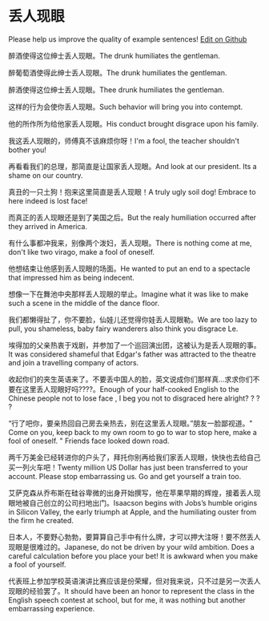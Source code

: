 # 丢人现眼

Please help us improve the quality of example sentences! [Edit on Github](https://github.com/jiyushe/jiyu-example-sentence-source/blob/main/chinese/diurenxianyan.md)

<p><span class="chinese">醉酒使得这位绅士丢人现眼。</span><span class="english">The drunk humiliates the gentleman.</span></p>

<p><span class="chinese">醉葡萄酒使得此绅士丢人现眼。</span><span class="english">The drunk humiliates the gentleman.</span></p>

<p><span class="chinese">醉酒使得这位绅士丢人现眼。</span><span class="english">Thee drunk humiliates the gentleman.</span></p>

<p><span class="chinese">这样的行为会使你丢人现眼。</span><span class="english">Such behavior will bring you into contempt.</span></p>

<p><span class="chinese">他的所作所为给他家丢人现眼。</span><span class="english">His conduct brought disgrace upon his family.</span></p>

<p><span class="chinese">我这丢人现眼的，师傅真不该麻烦你呀！</span><span class="english">I'm a fool, the teacher shouldn't bother you!</span></p>

<p><span class="chinese">再看看我们的总理，那简直是让国家丢人现眼。</span><span class="english">And look at our president. Its a shame on our country.</span></p>

<p><span class="chinese">真丑的一只土狗！抱来这里简直是丢人现眼！</span><span class="english">A truly ugly soil dog! Embrace to here indeed is lost face!</span></p>

<p><span class="chinese">而真正的丢人现眼还是到了美国之后。</span><span class="english">But the realy humiliation occurred after they arrived in America.</span></p>

<p><span class="chinese">有什么事都冲我来，别像两个泼妇，丢人现眼。</span><span class="english">There is nothing come at me, don't like two virago, make a fool of oneself.</span></p>

<p><span class="chinese">他想结束让他感到丢人现眼的场面。</span><span class="english">He wanted to put an end to a spectacle that impressed him as being indecent.</span></p>

<p><span class="chinese">想像一下在舞池中央那样丢人现眼的举止。</span><span class="english">Imagine what it was like to make such a scene in the middle of the dance floor.</span></p>

<p><span class="chinese">我们都懒得扯了，你不要脸，仙娃儿还觉得你娃丢人现眼勒。</span><span class="english">We are too lazy to pull, you shameless, baby fairy wanderers also think you disgrace Le.</span></p>

<p><span class="chinese">埃得加的父亲热衷于戏剧，并参加了一个巡回演出团，这被认为是丢人现眼的事。</span><span class="english">It was considered shameful that Edgar's father was attracted to the theatre and join a travelling company of actors.</span></p>

<p><span class="chinese">收起你们的夹生英语来了。不要丢中国人的脸，英文说成你们那样真…求求你们不要在这里丢人现眼好吗????。</span><span class="english">Enough of your half-cooked English to the Chinese people not to lose face , I beg you not to disgraced here alright? ? ? ?</span></p>

<p><span class="chinese">“行了吧你，要亲热回自己房去亲热去，别在这里丢人现眼。”朋友一脸鄙视道。</span><span class="english">" Come on you, keep back to my own room to go to war to stop here, make a fool of oneself. " Friends face looked down road.</span></p>

<p><span class="chinese">两千万美金已经转进你的户头了，拜托你别再给我们家丢人现眼，快快也去给自己买一列火车吧！</span><span class="english">Twenty million US Dollar has just been transferred to your account. Please stop embarrassing us. Go and get yourself a train too.</span></p>

<p><span class="chinese">艾萨克森从乔布斯在硅谷卑微的出身开始撰写，他在苹果早期的辉煌，接着丢人现眼地被自己创立的公司扫地出门。</span><span class="english">Isaacson begins with Jobs’s humble origins in Silicon Valley, the early triumph at Apple, and the humiliating ouster from the firm he created.</span></p>

<p><span class="chinese">日本人，不要野心勃勃，要算算自己手中有什么牌，才可以押大注呀！要不然丢人现眼是很难过的。</span><span class="english">Japanese, do not be driven by your wild ambition. Does a careful calculation before you place your bet! It is awkward when you make a fool of yourself.</span></p>

<p><span class="chinese">代表班上参加学校英语演讲比赛应该是份荣耀，但对我来说，只不过是另一次丢人现眼的经验罢了。</span><span class="english">It should have been an honor to represent the class in the English speech contest at school, but for me, it was nothing but another embarrassing experience.</span></p>

